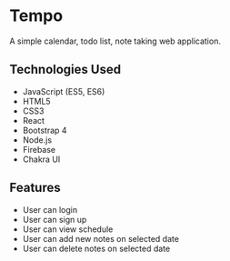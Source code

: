 # Tempo

A simple calendar, todo list, note taking web application.


## Technologies Used
* JavaScript (ES5, ES6)
* HTML5
* CSS3
* React
* Bootstrap 4
* Node.js
* Firebase
* Chakra UI

## Features
* User can login
* User can sign up
* User can view schedule
* User can add new notes on selected date
* User can delete notes on selected date
